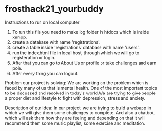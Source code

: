 # frosthack21_yourbuddy


Instructions to run on local computer
1. To run this file you need to make log folder in htdocs which is inside xampp.
2. create a database with name 'registrations'.
3. create a table inside 'registrations' database with name 'users'.
4. run the index.html file in local host, through which we will go to registeration or login.
5. After that you can go to About Us or profile or take challenges and earn poin.
6. After every thing you can logout.



Problem our project is solving: 
We are working on the problem which is faced by many of us that is mental health. One of the most important topics to be discussed and resolved in today's world.We are trying to give people a proper diet and lifestyle to fight with depression, stress and anxiety. 


Description of our idea:
In our project, we are trying to build a webapp in which we will give them some challenges to complete. And also a chatbot, which will ask them how they are feeling and depending on that it will recommend them some music playlist, some exercise and meditation.

